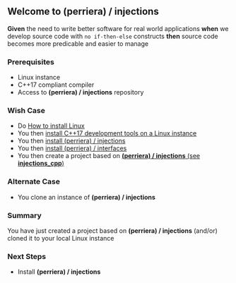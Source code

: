 ## Welcome to (perriera) / injections
**Given** the need to write better software for real world applications **when** we develop source code with `no if-then-else` constructs **then** source code becomes more predicable and easier to manage
### Prerequisites
- Linux instance
- C++17 compliant compiler
- Access to **(perriera) / injections** repository
### Wish Case
- Do [How to install Linux](https://github.com/perriera/for_interfaces/blob/main/vm/MENU.md)
- You then [install C++17 development tools on a Linux instance](https://github.com/perriera/for_interfaces/blob/main/cpp/INSTALL.md)
- You then [install (perriera) / injections](https://github.com/perriera/for_interfaces/blob/main/injections/README.md)
- You then [install (perriera) / interfaces](https://github.com/perriera/for_interfaces/blob/main/injections/interfaces/README.md)
- You then create a project based on [**(perriera) / injections** (see **injections_cpp**)](https://github.com/perriera/injections_cpp)
### Alternate Case
- You clone an instance of **(perriera) / injections** 
### Summary 
You have just created a project based on **(perriera) / injections** (and/or) cloned it to your local Linux instance
### Next Steps
- Install **(perriera) / injections**

